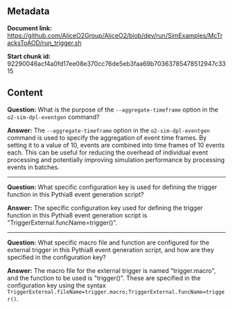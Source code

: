 ## Metadata

**Document link:** https://github.com/AliceO2Group/AliceO2/blob/dev/run/SimExamples/McTracksToAOD/run_trigger.sh

**Start chunk id:** 92290046acf4a0fd17ee08e370cc76de5eb3faa69b70363785478512947c3315

## Content

**Question:** What is the purpose of the `--aggregate-timeframe` option in the `o2-sim-dpl-eventgen` command?

**Answer:** The `--aggregate-timeframe` option in the `o2-sim-dpl-eventgen` command is used to specify the aggregation of event time frames. By setting it to a value of 10, events are combined into time frames of 10 events each. This can be useful for reducing the overhead of individual event processing and potentially improving simulation performance by processing events in batches.

---

**Question:** What specific configuration key is used for defining the trigger function in this Pythia8 event generation script?

**Answer:** The specific configuration key used for defining the trigger function in this Pythia8 event generation script is "TriggerExternal.funcName=trigger()".

---

**Question:** What specific macro file and function are configured for the external trigger in this Pythia8 event generation script, and how are they specified in the configuration key?

**Answer:** The macro file for the external trigger is named "trigger.macro", and the function to be used is "trigger()". These are specified in the configuration key using the syntax `TriggerExternal.fileName=trigger.macro;TriggerExternal.funcName=trigger()`.